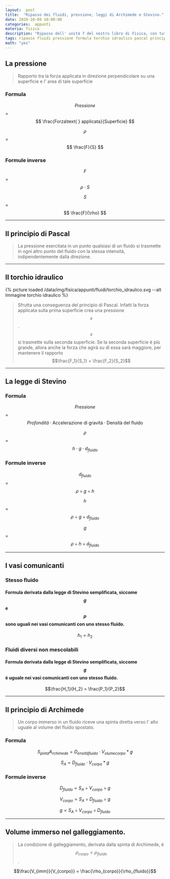 ```yaml
---
layout:  post
title:  "Ripasso dei fluidi, pressione, leggi di Archimede e Stevino."
date: 2020-10-09 10:00:00
categories:  appunti
materia: fisica
description: "Ripasso dell' unità 7 del nostro libro di Fisica, con tutte le formule, definizioni e formule inverse scritte qui."
tags: ripasso fluidi pressione formula torchio idraulico pascal principio vasi archimede galleggiamento
math: "yes"
---
```


## La pressione

> Rapporto tra la forza applicata in direzione perpendicolare su una superficie e l' area di tale superficie

### Formula

$$Pressione$$ = $$ \frac{Forza\text{ } applicata}{Superficie} $$

$$\rho$$ = $$ \frac{F}{S} $$

### Formule inverse

$$F$$ = $$ {\rho}\cdot{S} $$

$$S$$ = $$ \frac{F}{\rho} $$

---

## Il principio di Pascal

> La pressione esercitata in un punto qualsiasi di un fluido si trasmette in ogni altro punto del fluido con la stessa intensità, indipendentemente dalla direzione.

---

## Il torchio idraulico

{% picture loaded /data/img/fisica/appunti/fluidi/torchio_idraulico.svg --alt Immagine torchio idraulico %}


> Sfrutta una conseguenza del principio di Pascal. Infatti la forza applicata sulla prima superficie crea una pressione $$ x $$.  $$ x $$ si trasmette sulla seconda superficie. Se la seconda superficie è più grande, allora anche la forza che agirà su di essa sarà maggiore, per mantenere il rapporto $$\frac{F_1}{S_1} = \frac{F_2}{S_2}$$

---

## La legge di Stevino

### Formula

$$Pressione$$ = $$ {Profondità}\cdot{\text{Accelerazione di gravità}}\cdot{\text{Densità del fluido}} $$

$$\rho$$ = $$ {h}\cdot{g}\cdot{d_{fluido}} $$

### Formule inverse

$$d_{fluido}$$ = $$ {\rho}\div{g}\div{h} $$


$$h$$ = $$ {\rho}\div{g}\div{d_{fluido}} $$

$$g$$ = $$ {\rho}\div{h}\div{d_{fluido}} $$

---

## I vasi comunicanti

### Stesso fluido

#### Formula derivata dalla legge di Stevino semplificata, siccome $$g$$ e $$p$$ sono uguali nei vasi comunicanti con uno stesso fluido.

$${h_1}={h_2}$$

### Fluidi diversi non mescolabili

#### Formula derivata dalla legge di Stevino semplificata, siccome $$g$$ è uguale nei vasi comunicanti con uno stesso fluido.

$$\frac{H_1}{H_2} = \frac{P_1}{P_2}$$

---

## Il principio di Archimede

> Un corpo immerso in un fluido riceve una spinta diretta verso l' alto uguale al volume del fluido spostato.

### Formula

$$ S_{pinta} A_{rchimede} = D_{ensità fluido} \cdot V_{olume corpo}*{g} $$


$$S_A = D_{fluido} \cdot V_{corpo}*{g}$$

### Formule inverse

$$D_{fluido} = S_A \div V_{corpo} \div {g}$$

$$V_{corpo} = S_A \div D_{fluido} \div {g}$$

$$g = S_A \div V_{corpo} \div D_{fluido} $$

---

## Volume immerso nel galleggiamento.

> La condizione di galleggiamento, derivata dalla spinta di Archimede, è $$\rho_{corpo} < \rho_{fluido} $$.

$$\frac{V_{imm}}{V_{corpo}} = \frac{\rho_{corpo}}{\rho_{fluido}}$$


 
